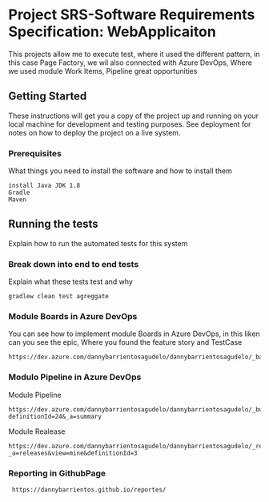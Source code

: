 # Project SRS-Software Requirements Specification: WebApplicaiton

This projects allow me to execute test, where it used the different pattern, in this case Page Factory, we wil also connected with Azure DevOps, Where we used module Work Items, Pipeline
great opportunities

## Getting Started

These instructions will get you a copy of the project up and running on your local machine for development and testing purposes. See deployment for notes on how to deploy the project on a live system.

### Prerequisites

What things you need to install the software and how to install them

```
install Java JDK 1.8
Gradle
Maven
```

## Running the tests

Explain how to run the automated tests for this system

### Break down into end to end tests

Explain what these tests test and why

```
gradlew clean test agreggate
```
### Module Boards in Azure DevOps

You can see how to implement module Boards in Azure DevOps,
in this liken can you see the epic, Where you found the feature story and TestCase 
```
https://dev.azure.com/dannybarrientosagudelo/dannybarrientosagudelo/_backlogs/backlog/dannybarrientosagudelo%20Team/Epics
```

### Modulo Pipeline in Azure DevOps

Module Pipeline
```
https://dev.azure.com/dannybarrientosagudelo/dannybarrientosagudelo/_build?definitionId=24&_a=summary
```
Module Realease
```
https://dev.azure.com/dannybarrientosagudelo/dannybarrientosagudelo/_release?_a=releases&view=mine&definitionId=3
```

### Reporting in GithubPage

```
 https://dannybarrientos.github.io/reportes/
```
